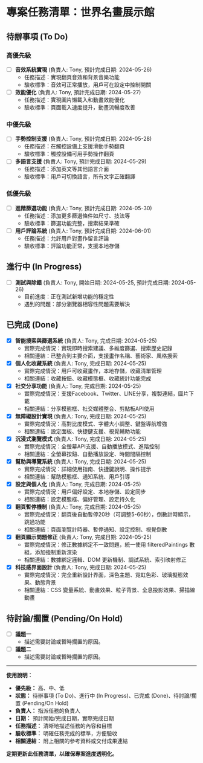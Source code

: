 # 專案任務清單：世界名畫展示館

## 待辦事項 (To Do)

### 高優先級
- [ ] **音效系統實現** (負責人: Tony, 預計完成日期: 2024-05-26)
  - 任務描述：實現翻頁音效和背景音樂功能
  - 驗收標準：音效可正常播放，用戶可在設定中控制開關
- [ ] **效能優化** (負責人: Tony, 預計完成日期: 2024-05-27)
  - 任務描述：實現圖片懶載入和動畫效能優化
  - 驗收標準：頁面載入速度提升，動畫流暢度改善

### 中優先級
- [ ] **手勢控制支援** (負責人: Tony, 預計完成日期: 2024-05-28)
  - 任務描述：在觸控設備上支援滑動手勢翻頁
  - 驗收標準：觸控設備可用手勢操作翻頁
- [ ] **多語言支援** (負責人: Tony, 預計完成日期: 2024-05-29)
  - 任務描述：添加英文等其他語言介面
  - 驗收標準：用戶可切換語言，所有文字正確翻譯

### 低優先級
- [ ] **進階篩選功能** (負責人: Tony, 預計完成日期: 2024-05-30)
  - 任務描述：添加更多篩選條件如尺寸、技法等
  - 驗收標準：篩選功能完整，搜索結果準確
- [ ] **用戶評論系統** (負責人: Tony, 預計完成日期: 2024-06-01)
  - 任務描述：允許用戶對畫作留言評論
  - 驗收標準：評論功能正常，支援本地存儲

## 進行中 (In Progress)

- [ ] **測試與除錯** (負責人: Tony, 開始日期: 2024-05-25, 預計完成日期: 2024-05-26)
  - 目前進度：正在測試新增功能的穩定性
  - 遇到的問題：部分瀏覽器相容性問題需要解決

## 已完成 (Done)

- [x] **智能搜索與篩選系統** (負責人: Tony, 完成日期: 2024-05-25)
  - 實際完成情況：實現即時搜索建議、多維度篩選、搜索歷史記錄
  - 相關連結：已整合到主要介面，支援畫作名稱、藝術家、風格搜索
- [x] **個人化收藏系統** (負責人: Tony, 完成日期: 2024-05-25)
  - 實際完成情況：用戶可收藏畫作，本地存儲，收藏清單管理
  - 相關連結：收藏按鈕、收藏模態框、收藏統計功能完成
- [x] **社交分享功能** (負責人: Tony, 完成日期: 2024-05-25)
  - 實際完成情況：支援Facebook、Twitter、LINE分享，複製連結，圖片下載
  - 相關連結：分享模態框、社交媒體整合、剪貼板API使用
- [x] **無障礙設計實現** (負責人: Tony, 完成日期: 2024-05-25)
  - 實際完成情況：高對比度模式、字體大小調整、鍵盤導航增強
  - 相關連結：設定面板、快捷鍵支援、視覺輔助功能
- [x] **沉浸式瀏覽模式** (負責人: Tony, 完成日期: 2024-05-25)
  - 實際完成情況：全螢幕API支援、自動播放模式、進階控制
  - 相關連結：全螢幕按鈕、自動播放設定、時間間隔控制
- [x] **幫助與導覽系統** (負責人: Tony, 完成日期: 2024-05-25)
  - 實際完成情況：詳細使用指南、快捷鍵說明、操作提示
  - 相關連結：幫助模態框、通知系統、用戶引導
- [x] **設定與個人化** (負責人: Tony, 完成日期: 2024-05-25)
  - 實際完成情況：用戶偏好設定、本地存儲、設定同步
  - 相關連結：設定模態框、偏好管理、設定持久化
- [x] **翻頁暫停機制** (負責人: Tony, 完成日期: 2024-05-25)
  - 實際完成情況：翻頁後自動暫停20秒（可調整5-60秒），倒數計時顯示，跳過功能
  - 相關連結：頁面瀏覽計時器、暫停通知、設定控制、視覺倒數
- [x] **翻頁顯示問題修正** (負責人: Tony, 完成日期: 2024-05-25)
  - 實際完成情況：修正數據綁定不一致問題，統一使用 filteredPaintings 數組，添加強制重新渲染
  - 相關連結：數據綁定邏輯、DOM 更新機制、調試系統、索引映射修正
- [x] **科技感界面設計** (負責人: Tony, 完成日期: 2024-05-25)
  - 實際完成情況：完全重新設計界面，深色主題、霓虹色彩、玻璃擬態效果、動態背景
  - 相關連結：CSS 變量系統、動畫效果、粒子背景、全息投影效果、掃描線動畫

## 待討論/擱置 (Pending/On Hold)

- [ ] **議題一**
  - 描述需要討論或暫時擱置的原因。
- [ ] **議題二**
  - 描述需要討論或暫時擱置的原因。

---

**使用說明：**

- **優先級：** 高、中、低
- **狀態：** 待辦事項 (To Do)、進行中 (In Progress)、已完成 (Done)、待討論/擱置 (Pending/On Hold)
- **負責人：** 指派任務的負責人
- **日期：** 預計開始/完成日期，實際完成日期
- **任務描述：** 清晰地描述任務的內容和目標
- **驗收標準：** 明確任務完成的標準，方便驗收
- **相關連結：** 附上相關的參考資料或交付成果連結

**定期更新此任務清單，以確保專案進度透明化。**